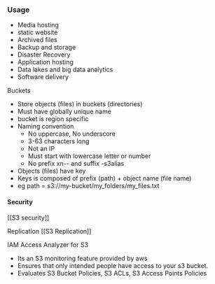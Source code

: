 
### Usage
- Media hosting
- static website
- Archived files 
- Backup and storage 
- Disaster Recovery 
- Application hosting
- Data lakes and big data analytics
- Software delivery

Buckets
- Store objects (files) in buckets (directories)
- Must have globally unique name 
- bucket is region specific
- Naming convention 
  - No uppercase, No underscore
  - 3-63 characters long
  - Not an IP
  - Must start with lowercase letter or number
  - No prefix xn-- and suffix -s3alias
- Objects (files) have key
- Keys is composed of prefix (path) + object name (file name)
- eg path = s3://my-bucket/my_folders/my_files.txt

#### Security 
[[S3 security]]

Replication
[[S3 Replication]]


IAM Access Analyzer for S3
- Its an S3 monitoring feature provided by aws
- Ensures that only intended people have access to your s3 bucket.
- Evaluates S3 Bucket Policies, S3 ACLs, S3 Access Points Policies
